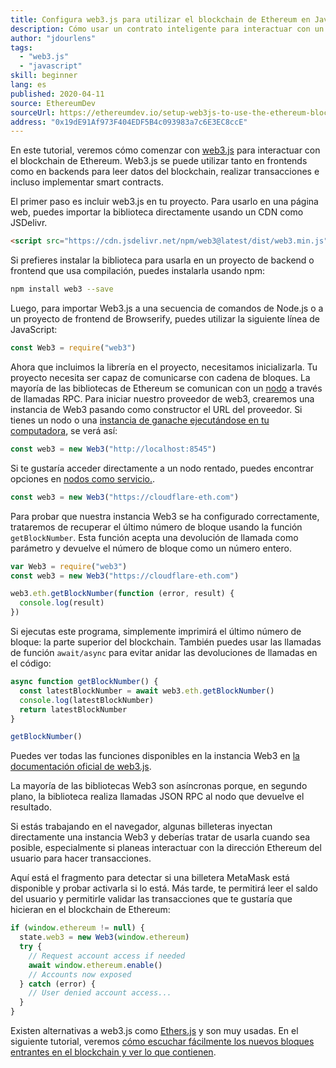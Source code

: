 ```yaml
---
title: Configura web3.js para utilizar el blockchain de Ethereum en JavaScript
description: Cómo usar un contrato inteligente para interactuar con un token a través del lenguaje Solidity.
author: "jdourlens"
tags:
  - "web3.js"
  - "javascript"
skill: beginner
lang: es
published: 2020-04-11
source: EthereumDev
sourceUrl: https://ethereumdev.io/setup-web3js-to-use-the-ethereum-blockchain-in-javascript/
address: "0x19dE91Af973F404EDF5B4c093983a7c6E3EC8ccE"
---
```


En este tutorial, veremos cómo comenzar con [web3.js](https://web3js.readthedocs.io/) para interactuar con el blockchain de Ethereum. Web3.js se puede utilizar tanto en frontends como en backends para leer datos del blockchain, realizar transacciones e incluso implementar smart contracts.

El primer paso es incluir web3.js en tu proyecto. Para usarlo en una página web, puedes importar la biblioteca directamente usando un CDN como JSDelivr.

```html
<script src="https://cdn.jsdelivr.net/npm/web3@latest/dist/web3.min.js"></script>
```

Si prefieres instalar la biblioteca para usarla en un proyecto de backend o frontend que usa compilación, puedes instalarla usando npm:

```bash
npm install web3 --save
```

Luego, para importar Web3.js a una secuencia de comandos de Node.js o a un proyecto de frontend de Browserify, puedes utilizar la siguiente línea de JavaScript:

```js
const Web3 = require("web3")
```

Ahora que incluimos la librería en el proyecto, necesitamos inicializarla. Tu proyecto necesita ser capaz de comunicarse con cadena de bloques. La mayoría de las bibliotecas de Ethereum se comunican con un [nodo](/developers/docs/nodes-and-clients/) a través de llamadas RPC. Para iniciar nuestro proveedor de web3, crearemos una instancia de Web3 pasando como constructor el URL del proveedor. Si tienes un nodo o una [instancia de ganache ejecutándose en tu computadora](https://ethereumdev.io/testing-your-smart-contract-with-existing-protocols-ganache-fork/), se verá así:

```js
const web3 = new Web3("http://localhost:8545")
```

Si te gustaría acceder directamente a un nodo rentado, puedes encontrar opciones en [ nodos como servicio.](/developers/docs/nodes-and-clients/nodes-as-a-service).

```js
const web3 = new Web3("https://cloudflare-eth.com")
```

Para probar que nuestra instancia Web3 se ha configurado correctamente, trataremos de recuperar el último número de bloque usando la función `getBlockNumber`. Esta función acepta una devolución de llamada como parámetro y devuelve el número de bloque como un número entero.

```js
var Web3 = require("web3")
const web3 = new Web3("https://cloudflare-eth.com")

web3.eth.getBlockNumber(function (error, result) {
  console.log(result)
})
```

Si ejecutas este programa, simplemente imprimirá el último número de bloque: la parte superior del blockchain. También puedes usar las llamadas de función `await/async` para evitar anidar las devoluciones de llamadas en el código:

```js
async function getBlockNumber() {
  const latestBlockNumber = await web3.eth.getBlockNumber()
  console.log(latestBlockNumber)
  return latestBlockNumber
}

getBlockNumber()
```

Puedes ver todas las funciones disponibles en la instancia Web3 en [la documentación oficial de web3.js](https://docs.web3js.org/).

La mayoría de las bibliotecas Web3 son asíncronas porque, en segundo plano, la biblioteca realiza llamadas JSON RPC al nodo que devuelve el resultado.

<Divider />

Si estás trabajando en el navegador, algunas billeteras inyectan directamente una instancia Web3 y deberías tratar de usarla cuando sea posible, especialmente si planeas interactuar con la dirección Ethereum del usuario para hacer transacciones.

Aquí está el fragmento para detectar si una billetera MetaMask está disponible y probar activarla si lo está. Más tarde, te permitirá leer el saldo del usuario y permitirle validar las transacciones que te gustaría que hicieran en el blockchain de Ethereum:

```js
if (window.ethereum != null) {
  state.web3 = new Web3(window.ethereum)
  try {
    // Request account access if needed
    await window.ethereum.enable()
    // Accounts now exposed
  } catch (error) {
    // User denied account access...
  }
}
```

Existen alternativas a web3.js como [Ethers.js](https://docs.ethers.io/) y son muy usadas. En el siguiente tutorial, veremos [cómo escuchar fácilmente los nuevos bloques entrantes en el blockchain y ver lo que contienen](https://ethereumdev.io/listening-to-new-transactions-happening-on-the-blockchain/).
